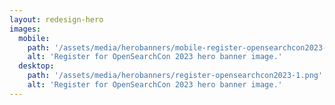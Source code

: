 ```yaml
---
layout: redesign-hero
images:
  mobile: 
    path: '/assets/media/herobanners/mobile-register-opensearchcon2023-1.png'
    alt: 'Register for OpenSearchCon 2023 hero banner image.'
  desktop: 
    path: '/assets/media/herobanners/register-opensearchcon2023-1.png'
    alt: 'Register for OpenSearchCon 2023 hero banner image.'
---
```

